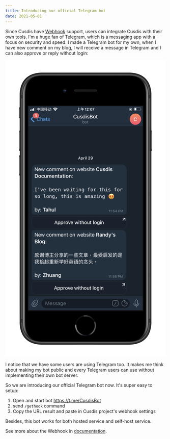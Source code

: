 ```yaml
---
title: Introducing our official Telegram bot
date: 2021-05-01
---
```


Since Cusdis have [Webhook](https://cusdis.com/doc#/advanced/webhook) support, users can integrate Cusdis with their own tools. I'm a huge fan of Telegram, which is a messaging app with a focus on security and speed. I made a Telegram bot for my own, when I have new comment on my blog, I will receive a message in Telegram and I can also approve or reply without login:

![](./telegram-bot.png)

I notice that we have some users are using Telegram too. It makes me think about making my bot public and every Telegram users can use without implementing their own bot server.

So we are introducing our official Telegram bot now. It's super easy to setup:

1. Open and start bot https://t.me/CusdisBot
2. send `/gethook` command
3. Copy the URL result and paste in Cusdis project's webhook settings

Besides, this bot works for both hosted service and self-host service. 

See more about the Webhook in [documentation](https://cusdis.com/doc#/advanced/webhook).